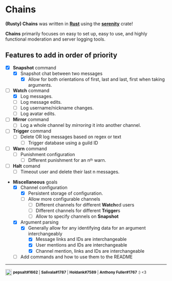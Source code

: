 # Chains

**(Rusty) Chains** was written in [**Rust**](https://www.rust-lang.org/) using the [**serenity**](https://docs.rs/serenity/latest/serenity/index.html) crate!

**Chains** primarily focuses on easy to set up, easy to use, and highly functional moderation and server logging tools.

## **Features to add** in order of priority

- [x] **Snapshot** command
    - [x] Snapshot chat between two messages
        - [x] Allow for both orientations of first, last and last, first when taking arguments.
- [ ] **Watch** command
    - [x] Log messages.
    - [ ] Log message edits.
    - [ ] Log username/nickname changes.
    - [ ] Log avatar edits.
- [ ] **Mirror** command
    - [ ] Log a whole channel by *mirroring* it into another channel.
- [ ] **Trigger** command
    - [ ] Delete OR log messages based on regex or text
        - [ ] Trigger database using a guild ID
- [ ] **Warn** command
    - [ ] Punishment configuration
        - [ ] Different punishment for an n<sup><sub>th</sub></sup> warn.
- [ ] **Halt** comand
    - [ ] Timeout user and delete their last n messages.
- **Miscellaneous** goals
    - [x] Channel configuration
        - [x] Persistent storage of configuration.
        - [ ] Allow more configurable channels
            - [ ] Different channels for different **Watch**ed users
            - [ ] Different channels for different **Trigger**s
            - [ ] Allow to specify channels on **Snapshot**
    - [x] Argument parsing
        - [x] Generally allow for any identifying data for an argument interchangeably
            - [x] Message links and IDs are interchangeable
            - [x] User mentions and IDs are interchangeable
            - [x] Channel mention, links and IDs are interchangeable
    - [ ] Add commands and how to use them to the README
    
---
<img src="http://www.apkmirror.com/wp-content/uploads/2016/07/577d7444b1370.png" alt="Discord" width="20"/> <sup>**pepsalt#1662** | **Salivala#1787** | **Holdank#7589** | **Anthony Fuller#1767** :) <3 </sup> 
